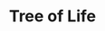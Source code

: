 ---
pid: MX105
title: Tree of Life
location_transcription: Malcolm X Park
zipcode: '19143'
outside_phl: 
neighborhood: University City
age: '25'
age_range: 20-29
instagram: 
image_file_name: MX_105.jpg
proposal_transcription: Tree of Life
topic: Environment,Sustainability
topic_summary: 0, 0
type: Tree,Image
keywords_other: life
credit: Russeh Seeney
image_labels: 
twitter: 
facebook: 
permalink: "/monuments/mx105/"
layout: item-page
---